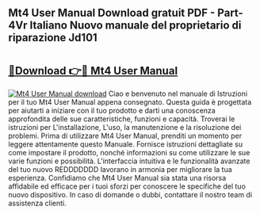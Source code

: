 ## Mt4 User Manual Download gratuit PDF - Part-4Vr Italiano Nuovo manuale del proprietario di riparazione Jd101

# <h2><a href="http://dfgn1b.blite.top/?on=Mt4+User+Manual">🔗Download 👉🔴 Mt4 User Manual</a></h2>

[![Mt4 User Manual download](https://i.imgur.com/lujVjoI.png)](http://dfgn1b.blite.top/?on=Mt4+User+Manual)
Ciao e benvenuto nel manuale di Istruzioni per il tuo Mt4 User Manual appena consegnato. Questa guida è progettata per aiutarti a iniziare con il tuo prodotto e darti una conoscenza approfondita delle sue caratteristiche, funzioni e capacità. Troverai le istruzioni per L'installazione, L'uso, la manutenzione e la risoluzione dei problemi. Prima di utilizzare Mt4 User Manual, prenditi un momento per leggere attentamente questo Manuale. Fornisce istruzioni dettagliate su come impostare il prodotto, nonché informazioni su come utilizzare le sue varie funzioni e possibilità. L'interfaccia intuitiva e le funzionalità avanzate del tuo nuovo REDDDDDDD lavorano in armonia per migliorare la tua esperienza. Confidiamo che Mt4 User Manual sia stata una risorsa affidabile ed efficace per i tuoi sforzi per conoscere le specifiche del tuo nuovo dispositivo. In caso di domande o dubbi, contattare il nostro team di assistenza clienti.
